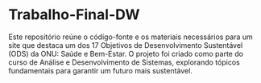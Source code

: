 # Trabalho-Final-DW
 Este repositório reúne o código-fonte e os materiais necessários para um site que destaca um dos 17 Objetivos de Desenvolvimento Sustentável (ODS) da ONU: Saúde e Bem-Estar. O projeto foi criado como parte do curso de Análise e Desenvolvimento de Sistemas, explorando tópicos fundamentais para garantir um futuro mais sustentável.
